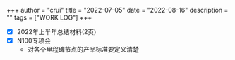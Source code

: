 +++
author = "crui"
title = "2022-07-05"
date = "2022-08-16"
description = ""
tags = ["WORK LOG"]
+++

- [x] 2022年上半年总结材料(2页)
- [x] N100专项会 
	- 对各个里程碑节点的产品标准要定义清楚